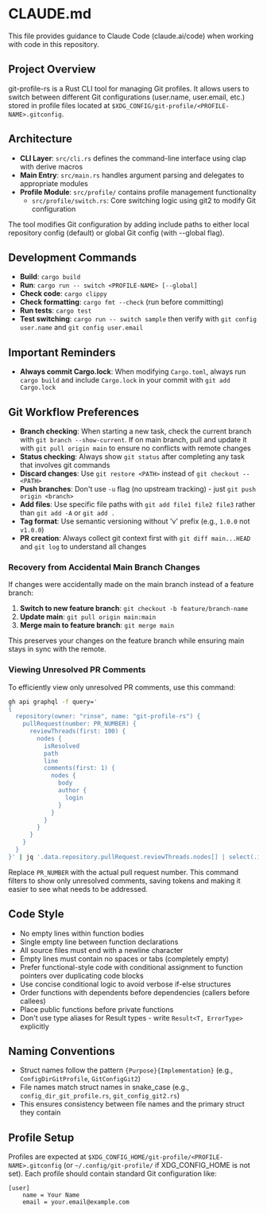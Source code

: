 # CLAUDE.md

This file provides guidance to Claude Code (claude.ai/code) when working with code in this repository.

## Project Overview

git-profile-rs is a Rust CLI tool for managing Git profiles. It allows users to switch between different Git configurations (user.name, user.email, etc.) stored in profile files located at `$XDG_CONFIG/git-profile/<PROFILE-NAME>.gitconfig`.

## Architecture

- **CLI Layer**: `src/cli.rs` defines the command-line interface using clap with derive macros
- **Main Entry**: `src/main.rs` handles argument parsing and delegates to appropriate modules
- **Profile Module**: `src/profile/` contains profile management functionality
  - `src/profile/switch.rs`: Core switching logic using git2 to modify Git configuration

The tool modifies Git configuration by adding include paths to either local repository config (default) or global Git config (with --global flag).

## Development Commands

- **Build**: `cargo build`
- **Run**: `cargo run -- switch <PROFILE-NAME> [--global]`
- **Check code**: `cargo clippy`
- **Check formatting**: `cargo fmt --check` (run before committing)
- **Run tests**: `cargo test`
- **Test switching**: `cargo run -- switch sample` then verify with `git config user.name` and `git config user.email`

## Important Reminders

- **Always commit Cargo.lock**: When modifying `Cargo.toml`, always run `cargo build` and include `Cargo.lock` in your commit with `git add Cargo.lock`

## Git Workflow Preferences

- **Branch checking**: When starting a new task, check the current branch with `git branch --show-current`. If on main branch, pull and update it with `git pull origin main` to ensure no conflicts with remote changes
- **Status checking**: Always show `git status` after completing any task that involves git commands
- **Discard changes**: Use `git restore <PATH>` instead of `git checkout -- <PATH>`
- **Push branches**: Don't use `-u` flag (no upstream tracking) - just `git push origin <branch>`
- **Add files**: Use specific file paths with `git add file1 file2 file3` rather than `git add -A` or `git add .`
- **Tag format**: Use semantic versioning without 'v' prefix (e.g., `1.0.0` not `v1.0.0`)
- **PR creation**: Always collect git context first with `git diff main...HEAD` and `git log` to understand all changes

### Recovery from Accidental Main Branch Changes

If changes were accidentally made on the main branch instead of a feature branch:

1. **Switch to new feature branch**: `git checkout -b feature/branch-name`
2. **Update main**: `git pull origin main:main` 
3. **Merge main to feature branch**: `git merge main`

This preserves your changes on the feature branch while ensuring main stays in sync with the remote.

### Viewing Unresolved PR Comments

To efficiently view only unresolved PR comments, use this command:

```bash
gh api graphql -f query='
{
  repository(owner: "rinse", name: "git-profile-rs") {
    pullRequest(number: PR_NUMBER) {
      reviewThreads(first: 100) {
        nodes {
          isResolved
          path
          line
          comments(first: 1) {
            nodes {
              body
              author {
                login
              }
            }
          }
        }
      }
    }
  }
}' | jq '.data.repository.pullRequest.reviewThreads.nodes[] | select(.isResolved == false)'
```

Replace `PR_NUMBER` with the actual pull request number. This command filters to show only unresolved comments, saving tokens and making it easier to see what needs to be addressed.

## Code Style

- No empty lines within function bodies
- Single empty line between function declarations
- All source files must end with a newline character
- Empty lines must contain no spaces or tabs (completely empty)
- Prefer functional-style code with conditional assignment to function pointers over duplicating code blocks
- Use concise conditional logic to avoid verbose if-else structures
- Order functions with dependents before dependencies (callers before callees)
- Place public functions before private functions
- Don't use type aliases for Result types - write `Result<T, ErrorType>` explicitly

## Naming Conventions

- Struct names follow the pattern `{Purpose}{Implementation}` (e.g., `ConfigDirGitProfile`, `GitConfigGit2`)
- File names match struct names in snake_case (e.g., `config_dir_git_profile.rs`, `git_config_git2.rs`)
- This ensures consistency between file names and the primary struct they contain

## Profile Setup

Profiles are expected at `$XDG_CONFIG_HOME/git-profile/<PROFILE-NAME>.gitconfig` (or `~/.config/git-profile/` if XDG_CONFIG_HOME is not set). Each profile should contain standard Git configuration like:

```gitconfig
[user]
    name = Your Name
    email = your.email@example.com
```